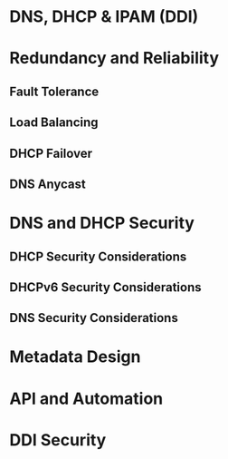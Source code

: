 # DNS, DHCP & IPAM (DDI)
# Redundancy and Reliability
## Fault Tolerance
## Load Balancing
## DHCP Failover
## DNS Anycast

# DNS and DHCP Security
## DHCP Security Considerations
## DHCPv6 Security Considerations
## DNS Security Considerations

# Metadata Design

# API and Automation

# DDI Security